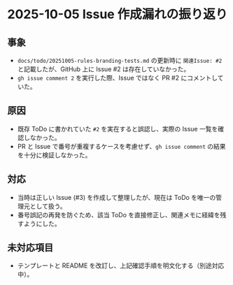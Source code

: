 # 2025-10-05 Issue 作成漏れの振り返り

## 事象
- `docs/todo/20251005-rules-branding-tests.md` の更新時に `関連Issue: #2` と記載したが、GitHub 上に Issue #2 は存在していなかった。
- `gh issue comment 2` を実行した際、Issue ではなく PR #2 にコメントしていた。

## 原因
- 既存 ToDo に書かれていた `#2` を実在すると誤認し、実際の Issue 一覧を確認しなかった。
- PR と Issue で番号が重複するケースを考慮せず、`gh issue comment` の結果を十分に検証しなかった。

## 対応
- 当時は正しい Issue (#3) を作成して整理したが、現在は ToDo を唯一の管理元として扱う。
- 番号誤記の再発を防ぐため、該当 ToDo を直接修正し、関連メモに経緯を残すようにした。

## 未対応項目
- テンプレートと README を改訂し、上記確認手順を明文化する（別途対応中）。
